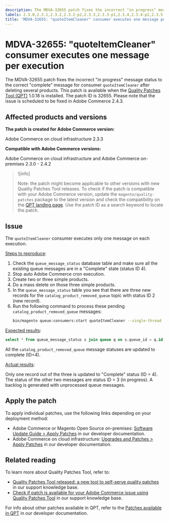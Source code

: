 ```yaml
---
description: The MDVA-32655 patch fixes the incorrect "in progress" message status to the correct "complete" message for consumer `quoteItemCleaner` after deleting several products. This patch is available when the [Quality Patches Tool (QPT)](https://support.magento.com/hc/en-us/articles/360047139492) 1.0.18 is installed. The patch ID is 32655. Please note that the issue is scheduled to be fixed in Adobe Commerce 2.4.3.
labels: 2.3.0,2.3.1,2.3.2,2.3.2-p2,2.3.3,2.3.3-p1,2.3.4,2.3.4-p2,2.3.5-p1,2.3.5-p2,2.3.6,2.3.6-p1,2.4.0,2.4.0-p1,2.4.1,2.4.1-p1,2.4.2,QPT patches,Magento Commerce,Magento Commerce Cloud,catalog,catalog_category_product,performance,quoteItemCleaner,slow,support tools,Adobe Commerce,cloud infrastructure,on-premises,Magento Open Source
title: 'MDVA-32655: "quoteItemCleaner" consumer executes one message per execution'
---
```


# MDVA-32655: "quoteItemCleaner" consumer executes one message per execution

The MDVA-32655 patch fixes the incorrect "in progress" message status to the correct "complete" message for consumer `quoteItemCleaner` after deleting several products. This patch is available when the [Quality Patches Tool (QPT)](https://support.magento.com/hc/en-us/articles/360047139492) 1.0.18 is installed. The patch ID is 32655. Please note that the issue is scheduled to be fixed in Adobe Commerce 2.4.3.

## Affected products and versions

**The patch is created for Adobe Commerce version:**

Adobe Commerce on cloud infrastructure 2.3.3

**Compatible with Adobe Commerce versions:**

Adobe Commerce on cloud infrastructure and Adobe Commerce on-premises 2.3.0 - 2.4.2

>![info]
>
 >Note: the patch might become applicable to other versions with new Quality Patches Tool releases. To check if the patch is compatible with your Adobe Commerce version, update the `magento/quality-patches` package to the latest version and check the compatibility on the [QPT landing page](https://devdocs.magento.com/quality-patches/tool.html#patch-grid). Use the patch ID as a search keyword to locate the patch.

## Issue

The `quoteItemCleaner` consumer executes only one message on each execution.

<ins>Steps to reproduce</ins>:

1. Check the `queue_message_status` database table and make sure all the existing queue messages are in a "Complete" state (status ID 4).
1. Stop auto Adobe Commerce cron execution.
1. Create two or three simple products.
1. Do a mass delete on those three simple products.
1. In the `queue_message_status` table you see that there are three new records for the `catalog_product_removed_queue` topic with status ID 2 (new record).
1. Run the following command to process these pending `catalog_product_removed_queue` messages:    
    ```bash
    bin/magento queue:consumers:start quoteItemCleaner --single-thread --max-messages=100    
    ```    

<ins>Expected results</ins>:

```sql
select * from queue_message_status s join queue q on s.queue_id = q.id where q.name = "catalog_product_removed_queue";
```

All the `catalog_product_removed_queue` message statuses are updated to complete (ID=4).

<ins>Actual results</ins>:

Only one record out of the three is updated to "Complete" status (ID = 4). The status of the other two messages are status ID = 3 (in progress). A backlog is generated with unprocessed queue messages.

## Apply the patch

To apply individual patches, use the following links depending on your deployment method:

* Adobe Commerce or Magento Open Source on-premises: [Software Update Guide > Apply Patches](https://devdocs.magento.com/guides/v2.4/comp-mgr/patching/mqp.html) in our developer documentation.
* Adobe Commerce on cloud infrastructure: [Upgrades and Patches > Apply Patches](https://devdocs.magento.com/cloud/project/project-patch.html) in our developer documentation.

## Related reading

To learn more about Quality Patches Tool, refer to:

* [Quality Patches Tool released: a new tool to self-serve quality patches](https://support.magento.com/hc/en-us/articles/360047139492) in our support knowledge base.
* [Check if patch is available for your Adobe Commerce issue using Quality Patches Tool](https://support.magento.com/hc/en-us/articles/360047125252) in our support knowledge base.

For info about other patches available in QPT, refer to the [Patches available in QPT](https://devdocs.magento.com/quality-patches/tool.html#patch-grid) in our developer documentation.
